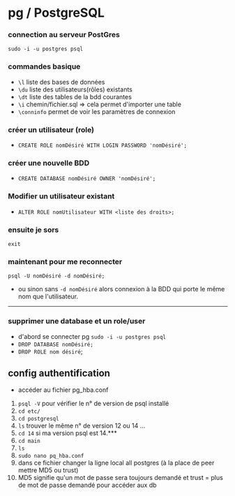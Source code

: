 # pg / PostgreSQL

### connection au serveur PostGres
`sudo -i -u postgres psql`

### commandes basique
- `\l` liste des bases de données
- `\du` liste des utilisateurs(rôles) existants
- `\dt` liste des tables de la bdd courantes
- `\i` chemin/fichier.sql => cela permet d'importer une table
- `\conninfo` permet de voir les paramètres de connexion
 
### créer un utilisateur (role)
- `CREATE ROLE nomDésiré WITH LOGIN PASSWORD 'nomDésiré';`

### créer une nouvelle BDD
- `CREATE DATABASE nomDésiré OWNER 'nomDésiré';`

### Modifier un utilisateur existant
- `ALTER ROLE nomUtilisateur WITH <liste des droits>;`
  
### ensuite je sors
`exit`

### maintenant pour me reconnecter     
 `psql -U nomDésiré -d nomDésiré;`

-  ou sinon sans  `-d nomDésiré` alors connexion à la BDD qui porte le même nom que l'utilisateur.

---
### supprimer une database et un role/user
- d'abord se connecter pg `sudo -i -u postgres psql`
- `DROP DATABASE nomDésiré;`
- `DROP ROLE nom désiré`;

## config authentification
- accéder au fichier pg_hba.conf
1. `psql -V` pour vérifier le n° de version de psql installé
2. `cd etc/`
3. `cd postgresql`
4. `ls` trouver le même n° de version 12 ou 14 ...
5. `cd 14` si ma version psql est 14.***
6. `cd main`
7. `ls`
8. `sudo nano pq_hba.conf`
9. dans ce fichier changer la ligne local   all    postgres        (à la place de peer mettre MD5  ou trust)
10.  MD5 signifie qu'un mot de passe sera toujours demandé  et trust = plus de mot de passe demandé pour accéder aux db
